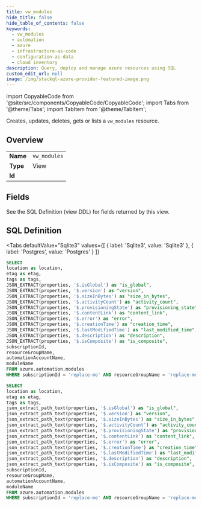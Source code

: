 ```yaml
--- 
title: vw_modules
hide_title: false
hide_table_of_contents: false
keywords:
  - vw_modules
  - automation
  - azure
  - infrastructure-as-code
  - configuration-as-data
  - cloud inventory
description: Query, deploy and manage azure resources using SQL
custom_edit_url: null
image: /img/stackql-azure-provider-featured-image.png
---
```


import CopyableCode from '@site/src/components/CopyableCode/CopyableCode';
import Tabs from '@theme/Tabs';
import TabItem from '@theme/TabItem';

Creates, updates, deletes, gets or lists a <code>vw_modules</code> resource.

## Overview
<table><tbody>
<tr><td><b>Name</b></td><td><code>vw_modules</code></td></tr>
<tr><td><b>Type</b></td><td>View</td></tr>
<tr><td><b>Id</b></td><td><CopyableCode code="azure.automation.vw_modules" /></td></tr>
</tbody></table>

## Fields

See the SQL Definition (view DDL) for fields returned by this view.

## SQL Definition

<Tabs
defaultValue="Sqlite3"
values={[
{ label: 'Sqlite3', value: 'Sqlite3' },
{ label: 'Postgres', value: 'Postgres' }
]}
>
<TabItem value="Sqlite3">

```sql
SELECT
location as location,
etag as etag,
tags as tags,
JSON_EXTRACT(properties, '$.isGlobal') as "is_global",
JSON_EXTRACT(properties, '$.version') as "version",
JSON_EXTRACT(properties, '$.sizeInBytes') as "size_in_bytes",
JSON_EXTRACT(properties, '$.activityCount') as "activity_count",
JSON_EXTRACT(properties, '$.provisioningState') as "provisioning_state",
JSON_EXTRACT(properties, '$.contentLink') as "content_link",
JSON_EXTRACT(properties, '$.error') as "error",
JSON_EXTRACT(properties, '$.creationTime') as "creation_time",
JSON_EXTRACT(properties, '$.lastModifiedTime') as "last_modified_time",
JSON_EXTRACT(properties, '$.description') as "description",
JSON_EXTRACT(properties, '$.isComposite') as "is_composite",
subscriptionId,
resourceGroupName,
automationAccountName,
moduleName
FROM azure.automation.modules
WHERE subscriptionId = 'replace-me' AND resourceGroupName = 'replace-me' AND automationAccountName = 'replace-me';
```

</TabItem>
<TabItem value="Postgres">

```sql
SELECT
location as location,
etag as etag,
tags as tags,
json_extract_path_text(properties, '$.isGlobal') as "is_global",
json_extract_path_text(properties, '$.version') as "version",
json_extract_path_text(properties, '$.sizeInBytes') as "size_in_bytes",
json_extract_path_text(properties, '$.activityCount') as "activity_count",
json_extract_path_text(properties, '$.provisioningState') as "provisioning_state",
json_extract_path_text(properties, '$.contentLink') as "content_link",
json_extract_path_text(properties, '$.error') as "error",
json_extract_path_text(properties, '$.creationTime') as "creation_time",
json_extract_path_text(properties, '$.lastModifiedTime') as "last_modified_time",
json_extract_path_text(properties, '$.description') as "description",
json_extract_path_text(properties, '$.isComposite') as "is_composite",
subscriptionId,
resourceGroupName,
automationAccountName,
moduleName
FROM azure.automation.modules
WHERE subscriptionId = 'replace-me' AND resourceGroupName = 'replace-me' AND automationAccountName = 'replace-me';
```

</TabItem>
</Tabs>

